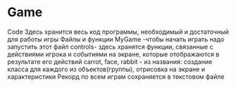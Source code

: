 # Game
Code
Здесь хранится весь код программы, необходимый и достаточный для работы игры
Файлы и функции
MyGame -чтобы начать играть надо запустить этот файл
сontrols- здесь хранятся функции, связанные с действиями игрока и событиями на экране, которые отображаются в результате его действий
сarrot, face, rabbit - из названия: создание класса для каждого из объектов(группы), отрисовка на экране и характеристики
Рекорд по всем играм сохраняется в текстовом файле

